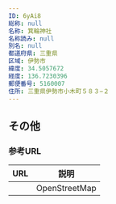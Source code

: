 ```yaml
---
ID: 6yAi8
総称: null
名称: 箕輪神社
名称読み: null
別名: null
都道府県: 三重県
区域: 伊勢市
緯度: 34.5057672
経度: 136.7230396
郵便番号: 5160007
住所: 三重県伊勢市小木町５８３−２
---
```


## その他

### 参考URL

| URL | 説明          |
| --- | ------------- |
|     | OpenStreetMap |
